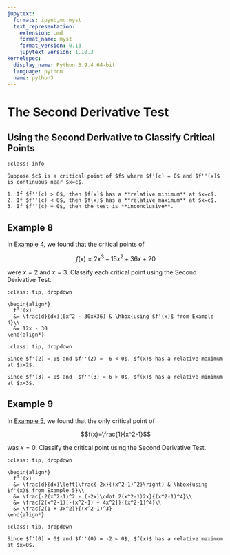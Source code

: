 ```yaml
---
jupytext:
  formats: ipynb,md:myst
  text_representation:
    extension: .md
    format_name: myst
    format_version: 0.13
    jupytext_version: 1.10.3
kernelspec:
  display_name: Python 3.9.4 64-bit
  language: python
  name: python3
---
```

# The Second Derivative Test

## Using the Second Derivative to Classify Critical Points

```{admonition} The Second Derivative Test
:class: info

Suppose $c$ is a critical point of $f$ where $f'(c) = 0$ and $f''(x)$ is continuous near $x=c$.

1. If $f''(c) > 0$, then $f(x)$ has a **relative minimum** at $x=c$.
2. If $f''(c) < 0$, then $f(x)$ has a **relative maximum** at $x=c$.
3. If $f''(c) = 0$, then the test is **inconclusive**.
```

## Example 8

In [Example 4](optimization_critical_points_example_4), we found that the critical points of 

$$f(x)=2x^3-15x^2+36x+20$$ 

were $x=2$ and $x=3$. Classify each critical point using the Second Derivative Test. 

```{admonition} Step 1: Compute $f''(x)$.
:class: tip, dropdown

\begin{align*}
  f''(x) 
  &= \frac{d}{dx}(6x^2 - 30x+36) & \hbox{using $f'(x)$ from Example 4}\\
  &= 12x - 30
\end{align*}
```

```{admonition} Step 2: Classify each critical point.
:class: tip, dropdown

Since $f'(2) = 0$ and $f''(2) = -6 < 0$, $f(x)$ has a relative maximum at $x=2$.

Since $f'(3) = 0$ and  $f''(3) = 6 > 0$, $f(x)$ has a relative minimum at $x=3$.
```

## Example 9

In [Example 5](optimization_critical_points_example_5), we found that the only critical point of 

$$f(x)=\frac{1}{x^2-1}$$ 

was $x=0$. Classify the critical point using the Second Derivative Test. 

```{admonition} Step 1: Compute $f''(x)$.
:class: tip, dropdown

\begin{align*}
  f''(x) 
  &= \frac{d}{dx}\left(\frac{-2x}{(x^2-1)^2}\right) & \hbox{using $f'(x)$ from Example 5}\\
  &= \frac{-2(x^2-1)^2 - (-2x)\cdot 2(x^2-1)2x}{(x^2-1)^4}\\
  &= \frac{2(x^2-1)[-(x^2-1) + 4x^2]}{(x^2-1)^4}\\
  &= \frac{2(1 + 3x^2)}{(x^2-1)^3}
\end{align*}
```

```{admonition} Step 2: Classify each critical point.
:class: tip, dropdown

Since $f'(0) = 0$ and $f''(0) = -2 < 0$, $f(x)$ has a relative maximum at $x=0$.
```